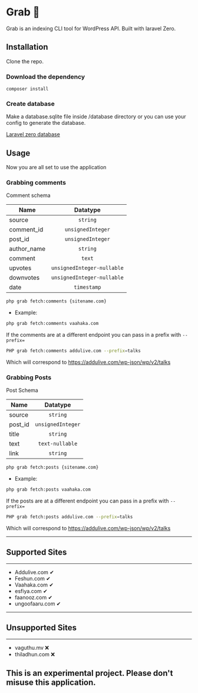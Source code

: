 # Grab 🔮

Grab is an indexing CLI tool for WordPress API. Built with laravel Zero.

## Installation

Clone the repo.

### Download the dependency

```
composer install
```

### Create database

Make a database.sqlite file inside /database directory or you can use your config to generate the database.

[Laravel zero database](https://laravel-zero.com/docs/database/)



## Usage

Now you are all set to use the application

### Grabbing comments

Comment schema

| Name          | Datatype      |
| ------------- |:-------------:|
| source     | `string` |
| comment_id     | `unsignedInteger`      |
| post_id | `unsignedInteger`       |
| author_name | `string`       |
| comment | `text`       |
| upvotes | `unsignedInteger-nullable`       |
| downvotes | `unsignedInteger-nullable`       |
| date | `timestamp`       |

```bash
php grab fetch:comments {sitename.com}
```
- Example:

```bash
php grab fetch:comments vaahaka.com
```

If the comments are at a different endpoint you can pass in a prefix with <code>--prefix=</code>

```bash
PHP grab fetch:comments addulive.com --prefix=talks
```
Which will correspond to https://addulive.com/wp-json/wp/v2/talks


### Grabbing Posts

Post Schema

| Name          | Datatype      |
| ------------- |:-------------:|
| source     | `string` |
| post_id | `unsignedInteger`       |
| title | `string`       |
| text | `text-nullable`       |
| link | `string`       |

```bash
php grab fetch:posts {sitename.com}
```
- Example:

```bash
php grab fetch:posts vaahaka.com
```

If the posts are at a different endpoint you can pass in a prefix with <code>--prefix=</code>

```bash
PHP grab fetch:posts addulive.com --prefix=talks
```
Which will correspond to https://addulive.com/wp-json/wp/v2/talks


------------------------------
## Supported Sites
------------------------------

- Addulive.com ✔
- Feshun.com ✔
- Vaahaka.com ✔
- esfiya.com ✔
- faanooz.com ✔
- ungoofaaru.com ✔


------------------------------
## Unsupported Sites
------------------------------

- vaguthu.mv ❌
- thiladhun.com ❌


## This is an experimental project. Please don't misuse this application.